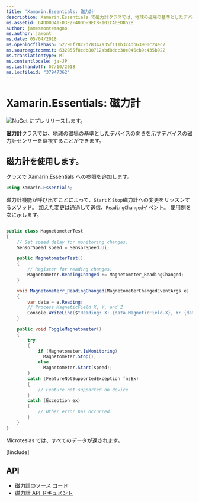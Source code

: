 ```yaml
---
title: 'Xamarin.Essentials: 磁力計'
description: Xamarin.Essentials で磁力計クラスでは、地球の磁場の基準としたデバイスの向きを示すデバイスの磁力計センサーを監視できます。
ms.assetid: 64DD0D41-03E2-40DD-9EC8-101CA0ED852B
author: jamesmontemagno
ms.author: jamont
ms.date: 05/04/2018
ms.openlocfilehash: 52790f78c2d78347a35f111b3c4db63900c24ec7
ms.sourcegitcommit: 632955f8cdb80712abd8dcc30e046cb9c435b922
ms.translationtype: MT
ms.contentlocale: ja-JP
ms.lasthandoff: 07/10/2018
ms.locfileid: "37947362"
---
```

# <a name="xamarinessentials-magnetometer"></a>Xamarin.Essentials: 磁力計

![NuGet にプレリリースします。](~/media/shared/pre-release.png)

**磁力計**クラスでは、地球の磁場の基準としたデバイスの向きを示すデバイスの磁力計センサーを監視することができます。

## <a name="using-magnetometer"></a>磁力計を使用します。

クラスで Xamarin.Essentials への参照を追加します。

```csharp
using Xamarin.Essentials;
```

磁力計機能が呼び出すことによって、`Start`と`Stop`磁力計への変更をリッスンするメソッド。 加えた変更は通過して送信、`ReadingChanged`イベント。 使用例を次に示します。

```csharp

public class MagnetometerTest
{
    // Set speed delay for monitoring changes.
    SensorSpeed speed = SensorSpeed.Ui;

    public MagnetometerTest()
    {
        // Register for reading changes.
        Magnetometer.ReadingChanged += Magnetometer_ReadingChanged;
    }

    void Magnetometerr_ReadingChanged(MagnetometerChangedEventArgs e)
    {
        var data = e.Reading;
        // Process MagneticField X, Y, and Z
        Console.WriteLine($"Reading: X: {data.MagneticField.X}, Y: {data.MagneticField.Y}, Z: {data.MagneticField.Z}");
    }

    public void ToggleMagnetometer()
    {
        try
        {
            if (Magnetometer.IsMonitoring)
              Magnetometer.Stop();
            else
              Magnetometer.Start(speed);
        }
        catch (FeatureNotSupportedException fnsEx)
        {
            // Feature not supported on device
        }
        catch (Exception ex)
        {
            // Other error has occurred.
        }
    }
}
```

Microteslas では、すべてのデータが返されます。

[!include[](~/essentials/includes/sensor-speed.md)]

## <a name="api"></a>API

- [磁力計のソース コード](https://github.com/xamarin/Essentials/tree/master/Xamarin.Essentials/Magnetometer)
- [磁力計 API ドキュメント](xref:Xamarin.Essentials.Magnetometer)

